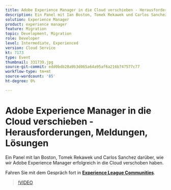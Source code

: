 ```yaml
---
title: Adobe Experience Manager in die Cloud verschieben - Herausforderungen, Meldungen, Lösungen
description: Ein Panel mit Ian Boston, Tomek Rekawek und Carlos Sanchez darüber, wie wir Adobe Experience Manager erfolgreich in die Cloud verschoben haben. Diese Sitzung wurde im Rahmen des Adobe Developers Live Content-Ereignisses bereitgestellt.
solution: Experience Manager
product: experience manager
feature: Migration
topic: Development, Migration
role: Developer
level: Intermediate, Experienced
version: Cloud Service
kt: 7173
type: Event
thumbnail: 331739.jpg
source-git-commit: edd0bdb28a9b3d065a64a95af6a216b747577c77
workflow-type: tm+mt
source-wordcount: '85'
ht-degree: 0%

---
```



# Adobe Experience Manager in die Cloud verschieben - Herausforderungen, Meldungen, Lösungen

Ein Panel mit Ian Boston, Tomek Rekawek und Carlos Sanchez darüber, wie wir Adobe Experience Manager erfolgreich in die Cloud verschoben haben.

Fahren Sie mit dem Gespräch fort in **[Experience League Communities](http://adobe.ly/36Yd3v6)**.

>[!VIDEO](https://video.tv.adobe.com/v/331739/?quality=12&learn=on&hidetitle=true)
